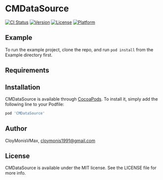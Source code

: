# CMDataSource

[![CI Status](https://img.shields.io/travis/CloyMonisVMax/CMDataSource.svg?style=flat)](https://travis-ci.org/CloyMonisVMax/CMDataSource)
[![Version](https://img.shields.io/cocoapods/v/CMDataSource.svg?style=flat)](https://cocoapods.org/pods/CMDataSource)
[![License](https://img.shields.io/cocoapods/l/CMDataSource.svg?style=flat)](https://cocoapods.org/pods/CMDataSource)
[![Platform](https://img.shields.io/cocoapods/p/CMDataSource.svg?style=flat)](https://cocoapods.org/pods/CMDataSource)

## Example

To run the example project, clone the repo, and run `pod install` from the Example directory first.

## Requirements

## Installation

CMDataSource is available through [CocoaPods](https://cocoapods.org). To install
it, simply add the following line to your Podfile:

```ruby
pod 'CMDataSource'
```

## Author

CloyMonisVMax, cloymonis1991@gmail.com

## License

CMDataSource is available under the MIT license. See the LICENSE file for more info.
